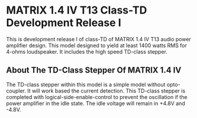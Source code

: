 # MATRIX 1.4 IV T13 Class-TD Development Release I

This is development release I of class-TD of MATRIX 1.4 IV T13 audio power
amplifier design. This model designed to yield at least 1400 watts RMS for
4-ohms loudspeaker. It includes the high speed TD-class stepper.

## About The TD-Class Stepper Of MATRIX 1.4 IV

The TD-class stepper within this model is a simple model without
opto-coupler. It will work based the current detection. This TD-class
stepper is completed with logical-side-enable-control to prevent the
oscillation if the power amplifier in the idle state. The idle voltage
will remain in +4.8V and -4.8V.


